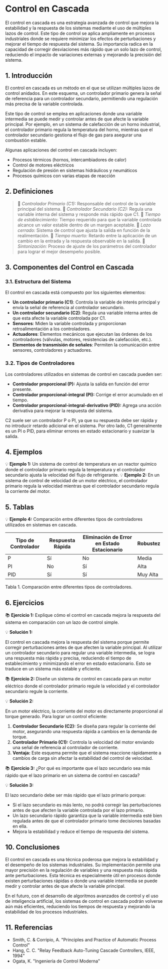 # Control en Cascada

El control en cascada es una estrategia avanzada de control que mejora la estabilidad y la respuesta de los sistemas mediante el uso de múltiples lazos de control. Este tipo de control se aplica ampliamente en procesos industriales donde se requiere minimizar los efectos de perturbaciones y mejorar el tiempo de respuesta del sistema. Su importancia radica en la capacidad de corregir desviaciones más rápido que un solo lazo de control, reduciendo el impacto de variaciones externas y mejorando la precisión del sistema.

## 1. Introducción
El control en cascada es un método en el que se utilizan múltiples lazos de control anidados. En este esquema, un controlador primario genera la señal de referencia para un controlador secundario, permitiendo una regulación más precisa de la variable controlada. 

Este tipo de control se emplea en aplicaciones donde una variable intermedia se puede medir y controlar antes de que afecte la variable principal. Por ejemplo, en un sistema de calefacción de un horno industrial, el controlador primario regula la temperatura del horno, mientras que el controlador secundario gestiona el flujo de gas para asegurar una combustión estable.

Algunas aplicaciones del control en cascada incluyen:
- Procesos térmicos (hornos, intercambiadores de calor)
- Control de motores eléctricos
- Regulación de presión en sistemas hidráulicos y neumáticos
- Procesos químicos con varias etapas de reacción

## 2. Definiciones
>🔑 *Controlador Primario (C1):* Responsable del control de la variable principal del sistema.
>🔑 *Controlador Secundario (C2):* Regula una variable interna del sistema y responde más rápido que C1.
>🔑 *Tiempo de establecimiento:* Tiempo requerido para que la variable controlada alcance un valor estable dentro de un margen aceptable.
>🔑 *Lazo cerrado:* Sistema de control que ajusta la salida en función de la realimentación.
>🔑 *Tiempo muerto:* Retardo entre la aplicación de un cambio en la entrada y la respuesta observable en la salida.
>🔑 *Sintonización:* Proceso de ajuste de los parámetros del controlador para lograr el mejor desempeño posible.

## 3. Componentes del Control en Cascada

### 3.1. Estructura del Sistema
El control en cascada está compuesto por los siguientes elementos:
- **Un controlador primario (C1)**: Controla la variable de interés principal y envía la señal de referencia al controlador secundario.
- **Un controlador secundario (C2)**: Regula una variable interna antes de que esta afecte la variable controlada por C1.
- **Sensores**: Miden la variable controlada y proporcionan retroalimentación a los controladores.
- **Actuadores**: Elementos mecánicos que ejecutan las órdenes de los controladores (válvulas, motores, resistencias de calefacción, etc.).
- **Elementos de transmisión de señales**: Permiten la comunicación entre sensores, controladores y actuadores.

### 3.2. Tipos de Controladores
Los controladores utilizados en sistemas de control en cascada pueden ser:
- **Controlador proporcional (P):** Ajusta la salida en función del error presente.
- **Controlador proporcional-integral (PI):** Corrige el error acumulado en el tiempo.
- **Controlador proporcional-integral-derivativo (PID):** Agrega una acción derivativa para mejorar la respuesta del sistema.

C2 suele ser un controlador P o PI, ya que su respuesta debe ser rápida y no introducir retardo adicional en el sistema. Por otro lado, C1 generalmente es un PI o PID, para eliminar errores en estado estacionario y suavizar la salida.

## 4. Ejemplos
💡 **Ejemplo 1:** Un sistema de control de temperatura en un reactor químico donde el controlador primario regula la temperatura y el controlador secundario ajusta la velocidad del flujo de refrigerante.
💡 **Ejemplo 2:** En un sistema de control de velocidad de un motor eléctrico, el controlador primario regula la velocidad mientras que el controlador secundario regula la corriente del motor.

## 5. Tablas
💡 **Ejemplo 4:** Comparación entre diferentes tipos de controladores utilizados en sistemas en cascada.

| Tipo de Controlador | Respuesta Rápida | Eliminación de Error en Estado Estacionario | Robustez |
|--------------------|----------------|--------------------------------|---------|
| P                 | Sí             | No                             | Media   |
| PI                | No             | Sí                             | Alta    |
| PID               | Sí             | Sí                             | Muy Alta|

Tabla 1. Comparación entre diferentes tipos de controladores.

## 6. Ejercicios
📚 **Ejercicio 1:** Explique cómo el control en cascada mejora la respuesta del sistema en comparación con un lazo de control simple.

💡 **Solución 1:**

El control en cascada mejora la respuesta del sistema porque permite corregir perturbaciones antes de que afecten la variable principal. Al utilizar un controlador secundario para regular una variable intermedia, se logra una respuesta más rápida y precisa, reduciendo el tiempo de establecimiento y minimizando el error en estado estacionario. Esto se traduce en un sistema más estable y eficiente.

📚 **Ejercicio 2:** Diseñe un sistema de control en cascada para un motor eléctrico donde el controlador primario regule la velocidad y el controlador secundario regule la corriente.

💡 **Solución 2:**

En un motor eléctrico, la corriente del motor es directamente proporcional al torque generado. Para lograr un control eficiente:
1. **Controlador Secundario (C2):** Se diseña para regular la corriente del motor, asegurando una respuesta rápida a cambios en la demanda de torque.
2. **Controlador Primario (C1):** Controla la velocidad del motor enviando una señal de referencia al controlador de corriente.
3. **Ventaja:** Este esquema permite que el sistema reaccione rápidamente a cambios de carga sin afectar la estabilidad del control de velocidad.

📚 **Ejercicio 3:** ¿Por qué es importante que el lazo secundario sea más rápido que el lazo primario en un sistema de control en cascada?

💡 **Solución 3:**

El lazo secundario debe ser más rápido que el lazo primario porque:
- Si el lazo secundario es más lento, no podrá corregir las perturbaciones antes de que afecten la variable controlada por el lazo primario.
- Un lazo secundario rápido garantiza que la variable intermedia esté bien regulada antes de que el controlador primario tome decisiones basadas en ella.
- Mejora la estabilidad y reduce el tiempo de respuesta del sistema.

## 10. Conclusiones

El control en cascada es una técnica poderosa que mejora la estabilidad y el desempeño de los sistemas industriales. Su implementación permite una mayor precisión en la regulación de variables y una respuesta más rápida ante perturbaciones. Esta técnica es especialmente útil en procesos donde existen perturbaciones rápidas o donde una variable intermedia se puede medir y controlar antes de que afecte la variable principal.

En el futuro, con el desarrollo de algoritmos avanzados de control y el uso de inteligencia artificial, los sistemas de control en cascada podrán volverse aún más eficientes, reduciendo los tiempos de respuesta y mejorando la estabilidad de los procesos industriales.

## 11. Referencias
- Smith, C. & Corripio, A. "Principles and Practice of Automatic Process Control"
- Hang, C. C. "Relay Feedback Auto-Tuning Cascade Controllers, IEEE, 1994"
- Ogata, K. "Ingeniería de Control Moderna"
